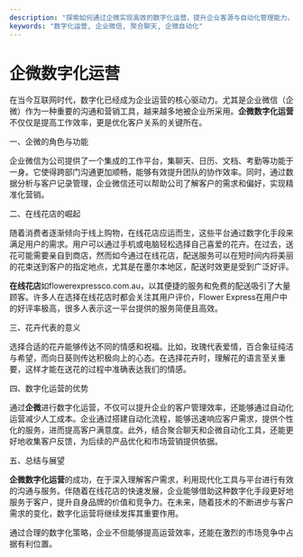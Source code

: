 ```yaml
---
description: "探索如何通过企微实现高效的数字化运营，提升企业客源与自动化管理能力。"
keywords: "数字化运营, 企业微信, 聚合聊天, 企微自动化"
---
```

# 企微数字化运营

在当今互联网时代，数字化已经成为企业运营的核心驱动力。尤其是企业微信（企微）作为一种重要的沟通和营销工具，越来越多地被企业所采用。**企微数字化运营**不仅仅是提高工作效率，更是优化客户关系的关键所在。

一、企微的角色与功能

企业微信为公司提供了一个集成的工作平台，集聊天、日历、文档、考勤等功能于一身。它使得跨部门沟通更加顺畅，能够有效提升团队的协作效率。同时，通过数据分析与客户记录管理，企业微信还可以帮助公司了解客户的需求和偏好，实现精准化营销。

二、在线花店的崛起

随着消费者逐渐倾向于线上购物，在线花店应运而生，这些平台通过数字化手段来满足用户的需求。用户可以通过手机或电脑轻松选择自己喜爱的花卉。在过去，送花可能需要亲自到商店，然而如今通过在线花店，配送服务可以在短时间内将美丽的花束送到客户的指定地点，尤其是在墨尔本地区，配送时效更是受到广泛好评。

**在线花店**如flowerexpressco.com.au，以其便捷的服务和免费的配送吸引了大量顾客。许多人在选择在线花店时都会关注其用户评价，Flower Express在用户中的好评率极高，很多人表示这一平台提供的服务简便且高效。

三、花卉代表的意义

选择合适的花卉能够传达不同的情感和祝福。比如，玫瑰代表爱情，百合象征纯洁与希望，而向日葵则传达积极向上的心态。在选择花卉时，理解花的语言至关重要，这样才能在送花的过程中准确表达我们的情感。

四、数字化运营的优势

通过**企微**进行数字化运营，不仅可以提升企业的客户管理效率，还能够通过自动化运营减少人工成本。企业通过搭建自动化流程，能够迅速响应客户需求，提供个性化的服务，进而提高客户满意度。此外，结合聚合聊天和企微自动化工具，还能更好地收集客户反馈，为后续的产品优化和市场营销提供依据。

五、总结与展望

**企微数字化运营**的成功，在于深入理解客户需求，利用现代化工具与平台进行有效的沟通与服务。伴随着在线花店的快速发展，企业能够借助这种数字化手段更好地服务于客户，提升自身品牌的价值和竞争力。在未来，随着技术的不断进步与客户需求的变化，数字化运营将继续发挥其重要作用。 

通过合理的数字化策略，企业不但能够提高运营效率，还能在激烈的市场竞争中占据有利位置。
